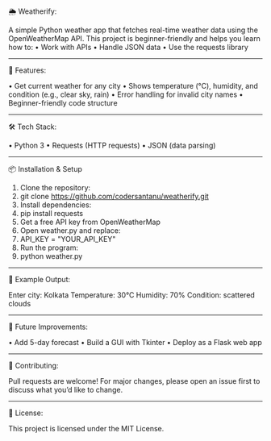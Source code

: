 🌦️ Weatherify:

A simple Python weather app that fetches real-time weather data using the OpenWeatherMap API. This project is beginner-friendly and helps you learn how to:
•	Work with APIs
•	Handle JSON data
•	Use the requests library
________________________________________
🚀 Features:

•	Get current weather for any city
•	Shows temperature (°C), humidity, and condition (e.g., clear sky, rain)
•	Error handling for invalid city names
•	Beginner-friendly code structure
________________________________________
🛠️ Tech Stack:

•	Python 3
•	Requests (HTTP requests)
•	JSON (data parsing)
________________________________________
📦 Installation & Setup
1.	Clone the repository:
2.	git clone https://github.com/codersantanu/weatherify.git
3.	Install dependencies:
4.	pip install requests
5.	Get a free API key from OpenWeatherMap
6.	Open weather.py and replace:
7.	API_KEY = "YOUR_API_KEY"
8.	Run the program:
9.	python weather.py
________________________________________
📸 Example Output:

Enter city: Kolkata
Temperature: 30°C
Humidity: 70%
Condition: scattered clouds
________________________________________
🌱 Future Improvements:

•	Add 5-day forecast
•	Build a GUI with Tkinter
•	Deploy as a Flask web app
________________________________________
🤝 Contributing:

Pull requests are welcome! For major changes, please open an issue first to discuss what you’d like to change.
________________________________________
📜 License:

This project is licensed under the MIT License.

